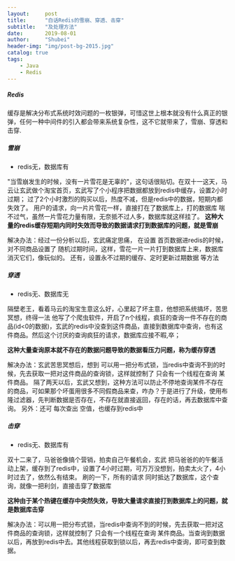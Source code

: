 ```yaml
---  
layout:     post  
title:      "白话Redis的雪崩、穿透、击穿"  
subtitle:   "及处理方法"  
date:       2019-08-01  
author:     "Shubei"  
header-img: "img/post-bg-2015.jpg"  
catalog: true  
tags:  
    - Java
    - Redis  
---  
```

##### Redis

缓存是解决分布式系统时效问题的一枚银弹，可惜这世上根本就没有什么真正的银弹，任何一种中间件的引入都会带来系统复杂性，这不它就带来了，雪崩、穿透和击穿.

##### 雪崩  
- redis无，数据库有

"当雪崩发生的时候，没有一片雪花是无辜的"，这句话很贴切。在双十一这天，马云让玄武做个淘宝首页，玄武写了个小程序把数据都放到redis中缓存，设置2小时过期；
过了2个小时激烈的购买以后，热度不减，但是redis中的数据，短期内都失效了。 用户的请求，向一片片雪花一样，直接打在了数据库上，打的数据库 喘不过气，虽然一片雪花力量有限，无奈抵不过人多，数据库就这样挂了。
**这种大量的redis缓存短期内同时失效而导致的数据请求打到数据库的问题，就是雪崩**

解决办法：经过一份分析以后，玄武痛定思痛， 在设置 首页数据进redis的时候，对不同商品设置了 随机过期时间，这样，雪花一片一片打到数据库上来，数据库消灭它们，像玩似的。
还有，设置永不过期的缓存、定时更新过期数据 等方法

##### 穿透  
- redis无、数据库无

隔壁老王，看着马云的淘宝生意这么好，心里起了坏主意，他想把系统搞坏，苦思冥想，终得一法
他写了个爬虫软件，开启了n个线程，疯狂的查询一件不存在的商品(id<0的数据)，玄武的redis中没查到这件商品，直接到数据库中查询，也有这件商品。然后这个讨厌的查询疯狂的请求，数据库应接不暇,卒；

**这种大量查询原本就不存在的数据问题导致的数据看压力问题，称为缓存穿透**

解决办法：玄武苦思冥想后，想到 可以用一把分布式锁，当redis中查询不到的时候，先去获取一把对这件商品的查询锁，这样就控制了 只会有一个线程在查询 某件商品。
隔了两天以后，玄武又想到，这种方法可以防止不停地查询某件不存在的商品，可如果那个坏蛋用很多不同假商品来查，咋办？于是进行了升级，使用布隆过滤器，先判断数据是否存在，不存在就直接返回，存在的话，再去数据库中查询。
另外：还可 每次查出 空值，也缓存到redis中

##### 击穿
- redis无、数据库有

双十二来了，马爸爸像搞个营销，拍卖自己午餐机会，玄武 把马爸爸的的午餐活动上架，缓存到了redis中，设置了4小时过期，可万万没想到，拍卖太火了，4小时过去了，依然么有结束。
刷的一下，所有的请求 同时抵达了数据库，这个查询，就像一把利剑，直接击穿了数据库

**这种由于某个热键在缓存中突然失效，导致大量请求直接打到数据库上的问题，就是数据库击穿**

解决办法：可以用一把分布式锁，当redis中查询不到的时候，先去获取一把对这件商品的查询锁，这样就控制了 只会有一个线程在查询 某件商品。当查询到数据以后，再放到redis中去。其他线程获取到锁以后，再去redis中查询，即可查到数据。